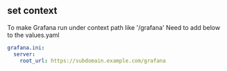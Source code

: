 ## set context
To make Grafana run under context path like '/grafana'
Need to add below to the values.yaml
```yaml
grafana.ini:
  server:
    root_url: https://subdomain.example.com/grafana
```

